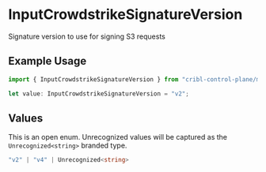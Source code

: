 # InputCrowdstrikeSignatureVersion

Signature version to use for signing S3 requests

## Example Usage

```typescript
import { InputCrowdstrikeSignatureVersion } from "cribl-control-plane/models/operations";

let value: InputCrowdstrikeSignatureVersion = "v2";
```

## Values

This is an open enum. Unrecognized values will be captured as the `Unrecognized<string>` branded type.

```typescript
"v2" | "v4" | Unrecognized<string>
```